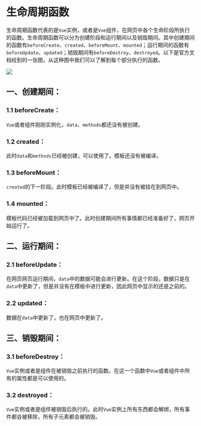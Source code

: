 # 生命周期函数

生命周期函数代表的是`Vue`实例，或者是`Vue`组件，在网页中各个生命阶段所执行的函数。生命周期函数可以分为创建阶段和运行期间以及销毁期间。其中创建期间的函数有`beforeCreate`、`created`、`beforeMount`、`mounted`；运行期间的函数有`beforeUpdate`、`updated`；销毁期间有`beforeDestroy`、`destroyed`。以下是官方文档给到的一张图，从这种图中我们可以了解到每个部分执行的函数。

![](/assets/chapter01/lifecycle.png)

## 一、创建期间：

### 1.1 beforeCreate：

`Vue`或者组件刚刚实例化，`data`、`methods`都还没有被创建。

### 1.2 created：

此时`data`和`methods`已经被创建，可以使用了。模板还没有被编译。

### 1.3 beforeMount：

`created`的下一阶段。此时模板已经被编译了，但是并没有被挂在到网页中。

### 1.4 mounted：

模板代码已经被加载到网页中了。此时创建期间所有事情都已经准备好了，网页开始运行了。

## 二、运行期间：

### 2.1 beforeUpdate：

在网页网页运行期间，`data`中的数据可能会进行更新。在这个阶段，数据只是在`data`中更新了，但是并没有在模板中进行更新，因此网页中显示的还是之前的。

### 2.2 updated：

数据在`data`中更新了，也在网页中更新了。

## 三、销毁期间：

### 3.1 beforeDestroy：

`Vue`实例或者是组件在被销毁之前执行的函数。在这一个函数中`Vue`或者组件中所有的属性都是可以使用的。

### 3.2 destroyed：

`Vue`实例或者是组件被销毁后执行的。此时`Vue`实例上所有东西都会解绑，所有事件都会被移除，所有子元素都会被销毁。

